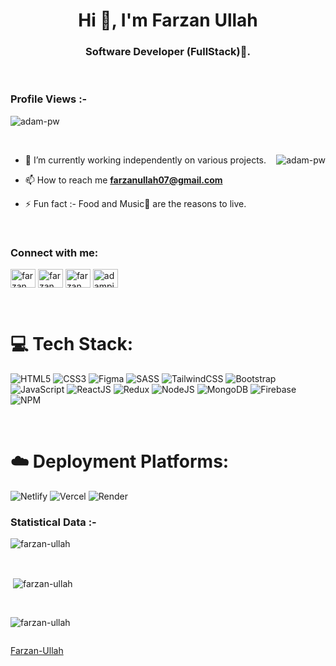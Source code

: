 <h1 align="center">Hi 👋, I'm Farzan Ullah</h1>
<h3 align="center">Software Developer (FullStack)🌟.</h3>

<br>

<p align="right"> <h3>Profile Views :-</h3> <img src="https://komarev.com/ghpvc/?username=Farzan-Ullah&label=Profile%20views&color=0e75b6&style=flat"
    alt="adam-pw" /> 
  </p>

<br>

<p><img align="right" src="https://github.com/Adam-pw/Adam-pw/blob/main/animation_500_kxa883sd.gif" alt="adam-pw" /></p>


- 🌱 I’m currently working independently on various projects.

- 📫 How to reach me **farzanullah07@gmail.com**

- ⚡ Fun fact :- Food and Music🎵 are the reasons to live.

<br>

<h3 align="left">Connect with me:</h3>
<p align="left">
  <a href="https://www.linkedin.com/in/farzanofme/" target="blank"><img align="center"
      src="https://raw.githubusercontent.com/rahuldkjain/github-profile-readme-generator/master/src/images/icons/Social/linked-in-alt.svg"
      alt="farzan" height="30" width="40" /></a>
  <a href="https://www.facebook.com/farzanofme" target="blank"><img align="center"
      src="https://raw.githubusercontent.com/rahuldkjain/github-profile-readme-generator/master/src/images/icons/Social/facebook.svg"
      alt="farzan" height="30" width="40" /></a>
  <a href="https://www.instagram.com/the_gaming_worm_/" target="blank"><img align="center"
      src="https://raw.githubusercontent.com/rahuldkjain/github-profile-readme-generator/master/src/images/icons/Social/instagram.svg"
      alt="farzan" height="30" width="40" /></a>
  <a href="https://www.hackerrank.com/profile/Farzan_Ullah" target="blank"><img align="center"
      src="https://raw.githubusercontent.com/rahuldkjain/github-profile-readme-generator/master/src/images/icons/Social/hackerrank.svg"
      alt="adampithewan" height="30" width="40" /></a>
</p>

<br>

# 💻 Tech Stack:
![HTML5](https://img.shields.io/badge/html5-%23E34F26.svg?style=for-the-badge&logo=html5&logoColor=white) ![CSS3](https://img.shields.io/badge/css3-%231572B6.svg?style=for-the-badge&logo=css3&logoColor=white) ![Figma](https://img.shields.io/badge/figma-%23F24E1E.svg?style=for-the-badge&logo=figma&logoColor=white)  ![SASS](https://img.shields.io/badge/SASS-hotpink.svg?style=for-the-badge&logo=SASS&logoColor=white) ![TailwindCSS](https://img.shields.io/badge/tailwindcss-%2338B2AC.svg?style=for-the-badge&logo=tailwind-css&logoColor=white) ![Bootstrap](https://img.shields.io/badge/bootstrap-%23563D7C.svg?style=for-the-badge&logo=bootstrap&logoColor=white) ![JavaScript](https://img.shields.io/badge/javascript-%23323330.svg?style=for-the-badge&logo=javascript&logoColor=%23F7DF1E) ![ReactJS](https://img.shields.io/badge/react-%2320232a.svg?style=for-the-badge&logo=react&logoColor=%2361DAFB) ![Redux](https://img.shields.io/badge/redux-%23593d88.svg?style=for-the-badge&logo=redux&logoColor=white) ![NodeJS](https://img.shields.io/badge/node.js-6DA55F?style=for-the-badge&logo=node.js&logoColor=white)
![MongoDB](https://img.shields.io/badge/MongoDB-%234ea94b.svg?style=for-the-badge&logo=mongodb&logoColor=white) ![Firebase](https://img.shields.io/badge/firebase-%23039BE5.svg?style=for-the-badge&logo=firebase)
![NPM](https://img.shields.io/badge/NPM-%23CB3837.svg?style=for-the-badge&logo=npm&logoColor=white)

<br>

# ☁️ Deployment Platforms:

![Netlify](https://img.shields.io/badge/netlify-%23000000.svg?style=for-the-badge&logo=netlify&logoColor=#00C7B7)
	![Vercel](https://img.shields.io/badge/vercel-%23000000.svg?style=for-the-badge&logo=vercel&logoColor=white)
 ![Render](https://img.shields.io/badge/Render-%46E3B7.svg?style=for-the-badge&logo=render&logoColor=white)



<h3>Statistical Data :-</h3>
<p><img align="center"
    src="https://github-readme-stats.vercel.app/api/top-langs?username=Farzan-Ullah&show_icons=true&locale=en&bg_color=0d1117&text_color=ffffff&layout=compact"
    alt="farzan-ullah" 
    bg_color=#808080/></p>

<br>

<p>&nbsp;<img align="center" src="https://github-readme-stats.vercel.app/api?username=Farzan-Ullah&show_icons=true&locale=en&bg_color=0d1117&text_color=ffffff&repo=convoychat"
    alt="farzan-ullah" /></p>

<br>

<p><img align="center" src="https://github-readme-streak-stats.herokuapp.com/?user=Farzan-Ullah&theme=dark&background=0d1117&date_format=M%20j%5B%2C%20Y%5D" alt="farzan-ullah" /></p>
      
<p align="left"> <a href="https://twitter.com/" target="blank"><img
      src="https://img.shields.io/twitter/follow/?logo=twitter&style=for-the-badge" alt="" /></a> </p>

[Farzan-Ullah](https://github.com/Farzan-Ullah)

<!--
**Farzan-Ullah/Farzan-Ullah** is a ✨ _special_ ✨ repository because its `README.md` (this file) appears on your GitHub profile.

Here are some ideas to get you started:

- 🔭 I’m currently working on ...
- 🌱 I’m currently learning ...
- 👯 I’m looking to collaborate on ...
- 🤔 I’m looking for help with ...
- 💬 Ask me about ...
- 📫 How to reach me: ...
- 😄 Pronouns: ...
- ⚡ Fun fact: ...
-->
